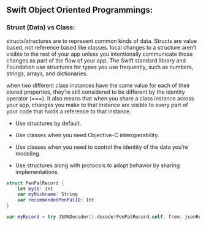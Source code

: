 ## Swift Object Oriented Programmings:


### Struct (Data) vs Class:
structs/structures are to represent common kinds of data. Structs are value based, not reference based like classes. local changes to a structure aren’t visible to the rest of your app unless you intentionally communicate those changes as part of the flow of your app. The Swift standard library and Foundation use structures for types you use frequently, such as numbers, strings, arrays, and dictionaries.


when two different class instances have the same value for each of their stored properties, they’re still considered to be different by the identity operator (===). It also means that when you share a class instance across your app, changes you make to that instance are visible to every part of your code that holds a reference to that instance.

* Use structures by default.

* Use classes when you need Objective-C interoperability.

* Use classes when you need to control the identity of the data you’re modeling.

* Use structures along with protocols to adopt behavior by sharing implementations.

```swift
struct PenPalRecord {
    let myID: Int
    var myNickname: String
    var recommendedPenPalID: Int
}

var myRecord = try JSONDecoder().decode(PenPalRecord.self, from: jsonResponse)
```
